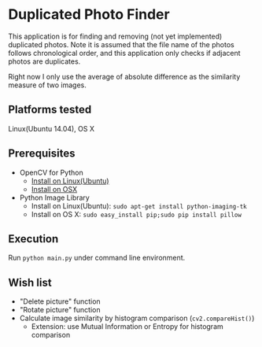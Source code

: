 Duplicated Photo Finder
=======================
This application is for finding and removing (not yet implemented) duplicated photos. Note it is assumed that the file name of the photos follows chronological order, and this application only checks if adjacent photos are duplicates.

Right now I only use the average of absolute difference as the similarity measure of two images.

Platforms tested
----------------
Linux(Ubuntu 14.04), OS X

Prerequisites
-------------
- OpenCV for Python
    - [Install on Linux(Ubuntu)](http://www.pyimagesearch.com/2015/06/22/install-opencv-3-0-and-python-2-7-on-ubuntu/)
    - [Install on OSX](http://www.pyimagesearch.com/2015/06/15/install-opencv-3-0-and-python-2-7-on-osx/)
- Python Image Library
    - Install on Linux(Ubuntu): `sudo apt-get install python-imaging-tk`
    - Install on OS X: `sudo easy_install pip;sudo pip install pillow`

Execution
---------
Run `python main.py` under command line environment.

Wish list
---------
- "Delete picture" function
- "Rotate picture" function
- Calculate image similarity by histogram comparison (`cv2.compareHist()`)
    - Extension: use Mutual Information or Entropy for histogram comparison
